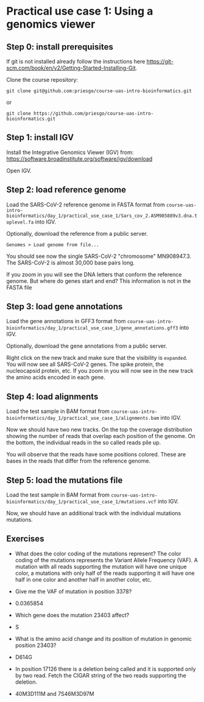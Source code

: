 # Practical use case 1: Using a genomics viewer

## Step 0: install prerequisites

If git is not installed already follow the instructions here https://git-scm.com/book/en/v2/Getting-Started-Installing-Git.

Clone the course repository:
```
git clone git@github.com:priesgo/course-uas-intro-bioinformatics.git
```
or 
```
git clone https://github.com/priesgo/course-uas-intro-bioinformatics.git
```

## Step 1: install IGV

Install the Integrative Genomics Viewer (IGV) from:
https://software.broadinstitute.org/software/igv/download

Open IGV.

## Step 2: load reference genome

Load the SARS-CoV-2 reference genome in FASTA format from `course-uas-intro-bioinformatics/day_1/practical_use_case_1/Sars_cov_2.ASM985889v3.dna.toplevel.fa` into IGV.

Optionally, download the reference from a public server.

`Genomes > Load genome from file... `

You should see now the single SARS-CoV-2 "chromosome" MN908947.3. The SARS-CoV-2 is almost 30,000 base pairs long. 

If you zoom in you will see the DNA letters that conform the reference genome. But where do genes start and end? This information is not in the FASTA file

## Step 3: load gene annotations

Load the gene annotations in GFF3 format from `course-uas-intro-bioinformatics/day_1/practical_use_case_1/gene_annotations.gff3` into IGV.

Optionally, download the gene annotations from a public server.

Right click on the new track and make sure that the visibility is `expanded`. You will now see all SARS-CoV-2 genes. The spike protein, the nucleocapsid protein, etc. If you zoom in you will now see in the new track the amino acids encoded in each gene.

## Step 4: load alignments

Load the test sample in BAM format from `course-uas-intro-bioinformatics/day_1/practical_use_case_1/alignments.bam` into IGV.

Now we should have two new tracks. On the top the coverage distribution showing the number of reads that overlap each position of the genome. On the bottom, the individual reads in the so called reads pile up.

You will observe that the reads have some positions colored. These are bases in the reads that differ from the reference genome. 

## Step 5: load the mutations file

Load the test sample in BAM format from `course-uas-intro-bioinformatics/day_1/practical_use_case_1/mutations.vcf` into IGV.

Now, we should have an additional track with the individual mutations mutations.


## Exercises

- What does the color coding of the mutations represent?
The color coding of the mutations represents the Variant Allele Frequency (VAF). A mutation with all reads supporting the mutation will have one unique color, a mutations with only half of the reads supporting it will have one half in one color and another half in another color, etc.

- Give me the VAF of mutation in position 3378?
- 0.0365854

- Which gene does the mutation 23403 affect?
- S

- What is the amino acid change and its position of mutation in genomic position 23403?
- D614G

- In position 17126 there is a deletion being called and it is supported only by two read. Fetch the CIGAR string of the two reads supporting the deletion.
- 40M3D111M and 7S46M3D97M